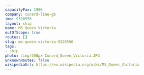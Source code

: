 ```yaml
---
capacityPax: 1990
company: cunard-line-gb
imo: 9320556
layout: ship
name: MS Queen Victoria
outOfScope: true
routes: []
slug: ms-queen-victoria-9320556
tags:
- ship
photo: /img/300px-Cunard_Queen_Victoria.JPG
unknownRoutes: false
wikipediaUrl: https://en.wikipedia.org/wiki/MS_Queen_Victoria
---
```

